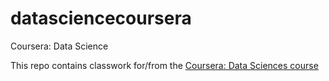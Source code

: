 # datasciencecoursera
Coursera: Data Science

This repo contains classwork for/from the [Coursera: Data Sciences course](https://www.coursera.org/specializations/jhu-data-science)
